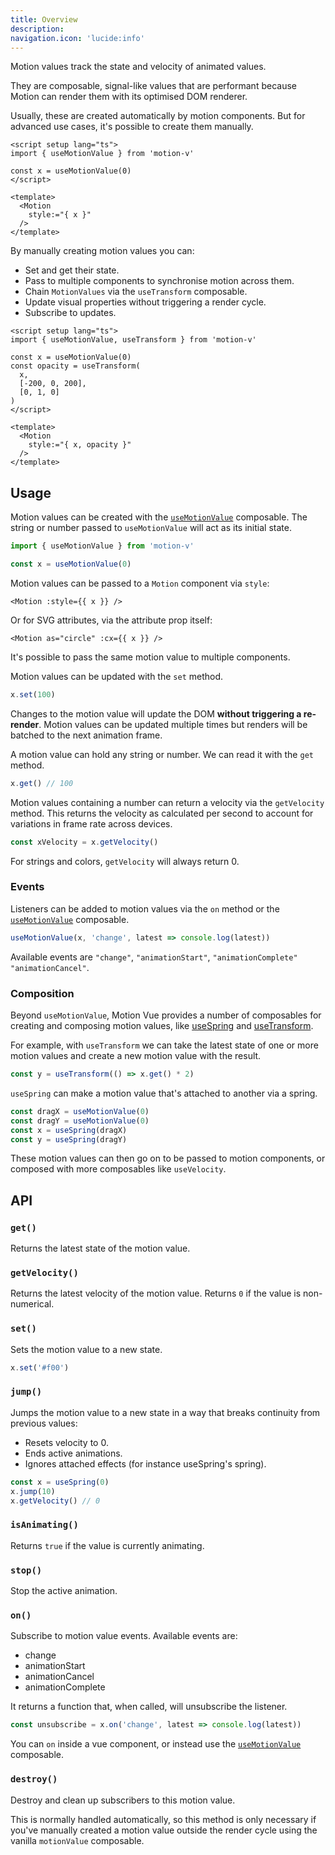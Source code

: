 ```yaml
---
title: Overview
description:
navigation.icon: 'lucide:info'
---
```


Motion values track the state and velocity of animated values.

They are composable, signal-like values that are performant because Motion can render them with its optimised DOM renderer.

Usually, these are created automatically by motion components. But for advanced use cases, it's possible to create them manually.

```vue
<script setup lang="ts">
import { useMotionValue } from 'motion-v'

const x = useMotionValue(0)
</script>

<template>
  <Motion
    style:="{ x }"
  />
</template>
```

By manually creating motion values you can:

- Set and get their state.
- Pass to multiple components to synchronise motion across them.
- Chain `MotionValues` via the `useTransform` composable.
- Update visual properties without triggering a render cycle.
- Subscribe to updates.

```vue
<script setup lang="ts">
import { useMotionValue, useTransform } from 'motion-v'

const x = useMotionValue(0)
const opacity = useTransform(
  x,
  [-200, 0, 200],
  [0, 1, 0]
)
</script>

<template>
  <Motion
    style:="{ x, opacity }"
  />
</template>
```

## Usage

Motion values can be created with the [`useMotionValue`](/motion-value/use-motion-value-event) composable. The string or number passed to `useMotionValue` will act as its initial state.

```ts
import { useMotionValue } from 'motion-v'

const x = useMotionValue(0)
```

Motion values can be passed to a `Motion` component via `style`:

```vue
<Motion :style={{ x }} />
```

Or for SVG attributes, via the attribute prop itself:

```vue
<Motion as="circle" :cx={{ x }} />
```

It's possible to pass the same motion value to multiple components.

Motion values can be updated with the `set` method.

```ts
x.set(100)
```

Changes to the motion value will update the DOM **without triggering a re-render**. Motion values can be updated multiple times but renders will be batched to the next animation frame.

A motion value can hold any string or number. We can read it with the `get` method.

```ts
x.get() // 100
```

Motion values containing a number can return a velocity via the `getVelocity` method. This returns the velocity as calculated per second to account for variations in frame rate across devices.

```ts
const xVelocity = x.getVelocity()
```

For strings and colors, `getVelocity` will always return 0.

### Events

Listeners can be added to motion values via the `on` method or the [`useMotionValue`](/motion-value/use-motion-value-event) composable.

```ts
useMotionValue(x, 'change', latest => console.log(latest))
```
Available events are `"change"`, `"animationStart"`, `"animationComplete"` `"animationCancel"`.

### Composition

Beyond `useMotionValue`, Motion Vue provides a number of composables for creating and composing motion values, like [useSpring](/motion-value/use-spring) and [useTransform](/motion-value/use-transform).

For example, with `useTransform` we can take the latest state of one or more motion values and create a new motion value with the result.

```ts
const y = useTransform(() => x.get() * 2)
```

`useSpring` can make a motion value that's attached to another via a spring.

```ts
const dragX = useMotionValue(0)
const dragY = useMotionValue(0)
const x = useSpring(dragX)
const y = useSpring(dragY)
```

These motion values can then go on to be passed to motion components, or composed with more composables like `useVelocity`.

## API

### `get()`

Returns the latest state of the motion value.

### `getVelocity()`

Returns the latest velocity of the motion value. Returns `0` if the value is non-numerical.

### `set()`

Sets the motion value to a new state.

```ts
x.set('#f00')
```

### `jump()`

Jumps the motion value to a new state in a way that breaks continuity from previous values:

- Resets velocity to 0.
- Ends active animations.
- Ignores attached effects (for instance useSpring's spring).

```ts
const x = useSpring(0)
x.jump(10)
x.getVelocity() // 0
```

### `isAnimating()`

Returns `true` if the value is currently animating.

### `stop()`

Stop the active animation.

### `on()`

Subscribe to motion value events. Available events are:

- change
- animationStart
- animationCancel
- animationComplete

It returns a function that, when called, will unsubscribe the listener.

```ts
const unsubscribe = x.on('change', latest => console.log(latest))
```

You can `on` inside a vue component, or instead use the [`useMotionValue`](/motion-value/use-motion-value-event) composable.

### `destroy()`

Destroy and clean up subscribers to this motion value.

This is normally handled automatically, so this method is only necessary if you've manually created a motion value outside the render cycle using the vanilla `motionValue` composable.
